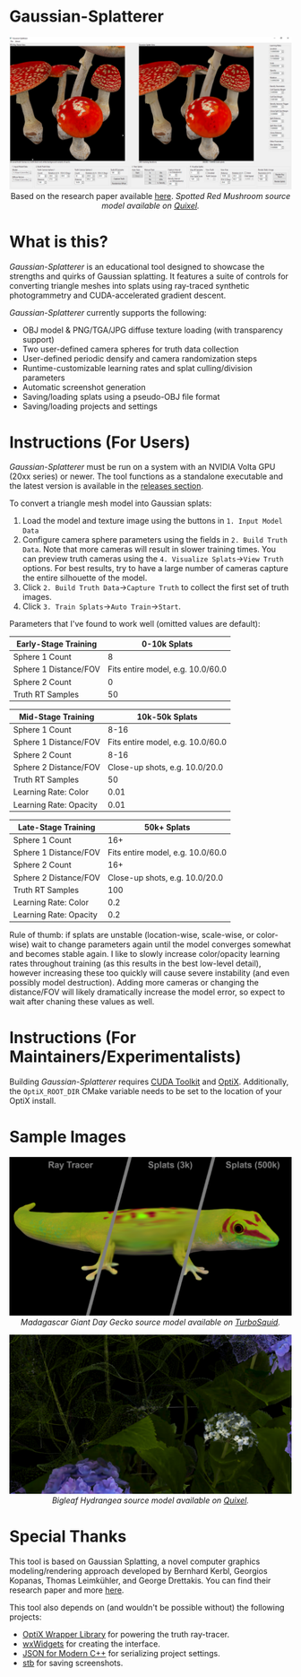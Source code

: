 # Gaussian-Splatterer
<p align="center">
  <img src="https://github.com/osreboot/Gaussian-Splatterer/blob/master/res/example1.png" alt="">
  Based on the research paper available <a href="https://repo-sam.inria.fr/fungraph/3d-gaussian-splatting/">here</a>. <i>Spotted Red Mushroom source model available on <a href="https://quixel.com/megascans/home/">Quixel</a>.</i>
</p>

# What is this?
*Gaussian-Splatterer* is an educational tool designed to showcase the strengths and quirks of Gaussian splatting. It features a suite of controls for converting triangle meshes into splats using ray-traced synthetic photogrammetry and CUDA-accelerated gradient descent.

*Gaussian-Splatterer* currently supports the following:
- OBJ model & PNG/TGA/JPG diffuse texture loading (with transparency support)
- Two user-defined camera spheres for truth data collection
- User-defined periodic densify and camera randomization steps
- Runtime-customizable learning rates and splat culling/division parameters
- Automatic screenshot generation
- Saving/loading splats using a pseudo-OBJ file format
- Saving/loading projects and settings

# Instructions (For Users)

*Gaussian-Splatterer* must be run on a system with an NVIDIA Volta GPU (20xx series) or newer. The tool functions as a standalone executable and the latest version is available in the [releases section](https://github.com/osreboot/Gaussian-Splatterer/releases).

To convert a triangle mesh model into Gaussian splats:
1. Load the model and texture image using the buttons in `1. Input Model Data`
2. Configure camera sphere parameters using the fields in `2. Build Truth Data`. Note that more cameras will result in slower training times. You can preview truth cameras using the `4. Visualize Splats`->`View Truth` options. For best results, try to have a large number of cameras capture the entire silhouette of the model.
3. Click `2. Build Truth Data`->`Capture Truth` to collect the first set of truth images.
4. Click `3. Train Splats`->`Auto Train`->`Start`.

Parameters that I've found to work well (omitted values are default):

| Early-Stage Training | 0-10k Splats |
| --- | --- |
| Sphere 1 Count | 8 |
| Sphere 1 Distance/FOV | Fits entire model, e.g. 10.0/60.0 |
| Sphere 2 Count | 0 |
| Truth RT Samples | 50 |

| Mid-Stage Training | 10k-50k Splats |
| --- | --- |
| Sphere 1 Count | 8-16 |
| Sphere 1 Distance/FOV | Fits entire model, e.g. 10.0/60.0 |
| Sphere 2 Count | 8-16 |
| Sphere 2 Distance/FOV | Close-up shots, e.g. 10.0/20.0 |
| Truth RT Samples | 50 |
| Learning Rate: Color | 0.01 |
| Learning Rate: Opacity | 0.01 |

| Late-Stage Training | 50k+ Splats |
| --- | --- |
| Sphere 1 Count | 16+ |
| Sphere 1 Distance/FOV | Fits entire model, e.g. 10.0/60.0 |
| Sphere 2 Count | 16+ |
| Sphere 2 Distance/FOV | Close-up shots, e.g. 10.0/20.0 |
| Truth RT Samples | 100 |
| Learning Rate: Color | 0.2 |
| Learning Rate: Opacity | 0.2 |

Rule of thumb: if splats are unstable (location-wise, scale-wise, or color-wise) wait to change parameters again until the model converges somewhat and becomes stable again. I like to slowly increase color/opacity learning rates throughout training (as this results in the best low-level detail), however increasing these too quickly will cause severe instability (and even possibly model destruction). Adding more cameras or changing the distance/FOV will likely dramatically increase the model error, so expect to wait after chaning these values as well.

# Instructions (For Maintainers/Experimentalists)

Building *Gaussian-Splatterer* requires [CUDA Toolkit](https://developer.nvidia.com/cuda-downloads) and [OptiX](https://developer.nvidia.com/rtx/ray-tracing/optix). Additionally, the `OptiX_ROOT_DIR` CMake variable needs to be set to the location of your OptiX install.

# Sample Images
<p align="center">
  <img src="https://github.com/osreboot/Gaussian-Splatterer/blob/master/res/example2.png" alt="">
  <i>Madagascar Giant Day Gecko source model available on <a href="https://www.turbosquid.com/3d-models/gecko-rig-model-1181653">TurboSquid</a>.</i>
</p>

<p align="center">
  <img src="https://github.com/osreboot/Gaussian-Splatterer/blob/master/res/example3.png" alt="">
  <i>Bigleaf Hydrangea source model available on <a href="https://quixel.com/megascans/home/">Quixel</a>.</i>
</p>

# Special Thanks
This tool is based on Gaussian Splatting, a novel computer graphics modeling/rendering approach developed by Bernhard Kerbl, Georgios Kopanas, Thomas Leimkühler, and George Drettakis. You can find their research paper and more [here](https://repo-sam.inria.fr/fungraph/3d-gaussian-splatting/).

This tool also depends on (and wouldn't be possible without) the following projects:
- [OptiX Wrapper Library](https://github.com/owl-project/owl) for powering the truth ray-tracer.
- [wxWidgets](https://github.com/wxWidgets/wxWidgets) for creating the interface.
- [JSON for Modern C++](https://github.com/nlohmann/json) for serializing project settings.
- [stb](https://github.com/nothings/stb) for saving screenshots.
